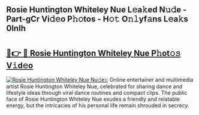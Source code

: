 ## Rosie Huntington Whiteley Nue L𝚎a𝚔ed N𝚞𝚍e - Part-gCr Vi𝚍𝚎o P𝚑𝚘tos - H𝚘𝚝 O𝚗𝚕yf𝚊ns L𝚎a𝚔s 0lnIh

# <h2><a href="http://kfeskx7.oniu.top/?m=Rosie+Huntington+Whiteley+Nue">🔗👉 🔴 Rosie Huntington Whiteley Nue P𝚑ot𝚘𝚜 V𝚒d𝚎o</a></h2>

[![Rosie Huntington Whiteley Nue Nu𝚍e𝚜](https://i.imgur.com/0qMVB7G.gif)](http://kfeskx7.oniu.top/?m=Rosie+Huntington+Whiteley+Nue)
Online entertainer and multimedia artist Rosie Huntington Whiteley Nue, celebrated for sharing dance and lifestyle ideas through viral dance routines and compact clips. The public face of Rosie Huntington Whiteley Nue exudes a friendly and relatable energy, but the intricacies of his personal life remain shrouded in secrecy.  
